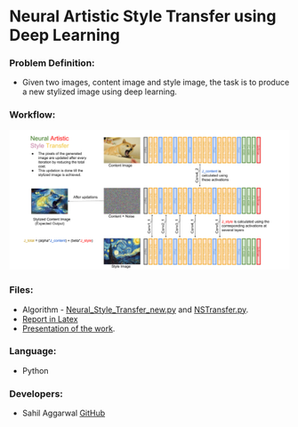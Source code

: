 # Neural Artistic Style Transfer using Deep Learning

### Problem Definition:
- Given two images, content image and style image, the task is to produce a new stylized image using deep learning.

### Workflow:
![Workflow](https://github.com/sahilee26/Neural-Artistic-Style-Transfer/blob/master/Neural%20Style%20Transfer%20-%20Workflow.png)

### Files:
- Algorithm - [Neural_Style_Transfer_new.py](https://github.com/sahilee26/Neural-Artistic-Style-Transfer/blob/master/Neural_Style_Transfer_new.py) and [NSTransfer.py](https://github.com/sahilee26/Neural-Artistic-Style-Transfer/blob/master/NSTransfer.py).
- [Report in Latex](https://github.com/sahilee26/Neural-Artistic-Style-Transfer/blob/master/CV_Project_Report.pdf)
- [Presentation of the work](https://github.com/sahilee26/Neural-Artistic-Style-Transfer/blob/master/Neural%20Artistic%20Style%20Transfer_Final.pdf).

### Language:
- Python

### Developers:
- Sahil Aggarwal [GitHub](https://github.com/sahilee26)
